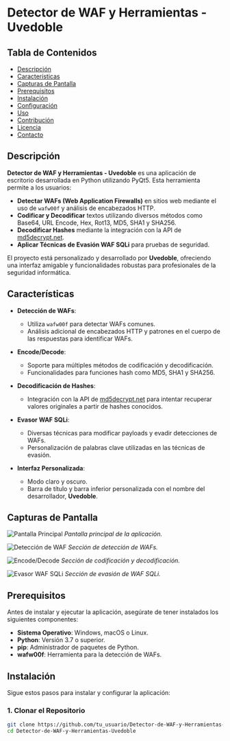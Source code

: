 # Detector de WAF y Herramientas - Uvedoble



## Tabla de Contenidos

- [Descripción](#descripción)
- [Características](#características)
- [Capturas de Pantalla](#capturas-de-pantalla)
- [Prerequisitos](#prerequisitos)
- [Instalación](#instalación)
- [Configuración](#configuración)
- [Uso](#uso)
- [Contribución](#contribución)
- [Licencia](#licencia)
- [Contacto](#contacto)

## Descripción

**Detector de WAF y Herramientas - Uvedoble** es una aplicación de escritorio desarrollada en Python utilizando PyQt5. Esta herramienta permite a los usuarios:

- **Detectar WAFs (Web Application Firewalls)** en sitios web mediante el uso de `wafw00f` y análisis de encabezados HTTP.
- **Codificar y Decodificar** textos utilizando diversos métodos como Base64, URL Encode, Hex, Rot13, MD5, SHA1 y SHA256.
- **Decodificar Hashes** mediante la integración con la API de [md5decrypt.net](https://md5decrypt.net/en/API/).
- **Aplicar Técnicas de Evasión WAF SQLi** para pruebas de seguridad.

El proyecto está personalizado y desarrollado por **Uvedoble**, ofreciendo una interfaz amigable y funcionalidades robustas para profesionales de la seguridad informática.

## Características

- **Detección de WAFs**:
  - Utiliza `wafw00f` para detectar WAFs comunes.
  - Análisis adicional de encabezados HTTP y patrones en el cuerpo de las respuestas para identificar WAFs.

- **Encode/Decode**:
  - Soporte para múltiples métodos de codificación y decodificación.
  - Funcionalidades para funciones hash como MD5, SHA1 y SHA256.

- **Decodificación de Hashes**:
  - Integración con la API de [md5decrypt.net](https://md5decrypt.net/en/API/) para intentar recuperar valores originales a partir de hashes conocidos.

- **Evasor WAF SQLi**:
  - Diversas técnicas para modificar payloads y evadir detecciones de WAFs.
  - Personalización de palabras clave utilizadas en las técnicas de evasión.

- **Interfaz Personalizada**:
  - Modo claro y oscuro.
  - Barra de título y barra inferior personalizada con el nombre del desarrollador, **Uvedoble**.

## Capturas de Pantalla

![Pantalla Principal](![image](https://github.com/user-attachments/assets/df11f543-c616-475c-9521-d7e38aa79418)
)
*Pantalla principal de la aplicación.*

![Detección de WAF](path_to_waf_detection.png)
*Sección de detección de WAFs.*

![Encode/Decode](path_to_encode_decode.png)
*Sección de codificación y decodificación.*

![Evasor WAF SQLi](path_to_evasor.png)
*Sección de evasión de WAF SQLi.*

## Prerequisitos

Antes de instalar y ejecutar la aplicación, asegúrate de tener instalados los siguientes componentes:

- **Sistema Operativo**: Windows, macOS o Linux.
- **Python**: Versión 3.7 o superior.
- **pip**: Administrador de paquetes de Python.
- **wafw00f**: Herramienta para la detección de WAFs.

## Instalación

Sigue estos pasos para instalar y configurar la aplicación:

### 1. Clonar el Repositorio

```bash
git clone https://github.com/tu_usuario/Detector-de-WAF-y-Herramientas-Uvedoble.git
cd Detector-de-WAF-y-Herramientas-Uvedoble
